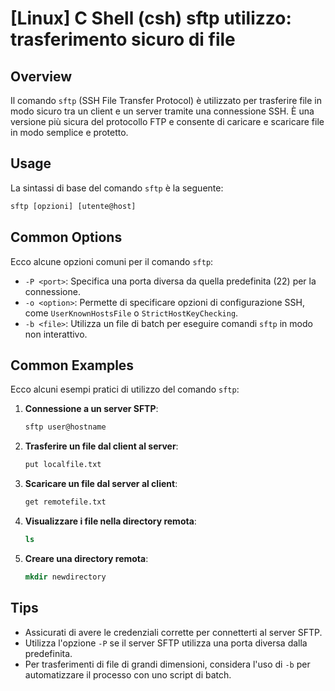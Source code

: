 # [Linux] C Shell (csh) sftp utilizzo: trasferimento sicuro di file

## Overview
Il comando `sftp` (SSH File Transfer Protocol) è utilizzato per trasferire file in modo sicuro tra un client e un server tramite una connessione SSH. È una versione più sicura del protocollo FTP e consente di caricare e scaricare file in modo semplice e protetto.

## Usage
La sintassi di base del comando `sftp` è la seguente:

```csh
sftp [opzioni] [utente@host]
```

## Common Options
Ecco alcune opzioni comuni per il comando `sftp`:

- `-P <port>`: Specifica una porta diversa da quella predefinita (22) per la connessione.
- `-o <option>`: Permette di specificare opzioni di configurazione SSH, come `UserKnownHostsFile` o `StrictHostKeyChecking`.
- `-b <file>`: Utilizza un file di batch per eseguire comandi `sftp` in modo non interattivo.

## Common Examples
Ecco alcuni esempi pratici di utilizzo del comando `sftp`:

1. **Connessione a un server SFTP**:
   ```csh
   sftp user@hostname
   ```

2. **Trasferire un file dal client al server**:
   ```csh
   put localfile.txt
   ```

3. **Scaricare un file dal server al client**:
   ```csh
   get remotefile.txt
   ```

4. **Visualizzare i file nella directory remota**:
   ```csh
   ls
   ```

5. **Creare una directory remota**:
   ```csh
   mkdir newdirectory
   ```

## Tips
- Assicurati di avere le credenziali corrette per connetterti al server SFTP.
- Utilizza l'opzione `-P` se il server SFTP utilizza una porta diversa dalla predefinita.
- Per trasferimenti di file di grandi dimensioni, considera l'uso di `-b` per automatizzare il processo con uno script di batch.